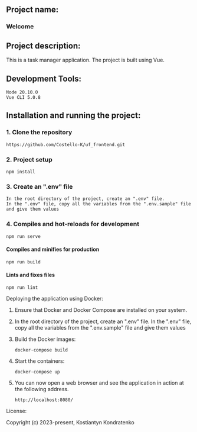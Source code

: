 ## Project name:
### Welcome

## Project description:

This is a task manager application. The project is built using Vue.

## Development Tools:

    Node 20.10.0
    Vue CLI 5.0.8

## Installation and running the project:

### 1. Clone the repository
```
https://github.com/Costello-K/uf_frontend.git
```
### 2. Project setup
```
npm install
```
### 3. Create an ".env" file
```
In the root directory of the project, create an ".env" file. 
In the ".env" file, copy all the variables from the ".env.sample" file and give them values
```
### 4. Compiles and hot-reloads for development
```
npm run serve
```

#### Compiles and minifies for production
```
npm run build
```

#### Lints and fixes files
```
npm run lint
```

Deploying the application using Docker:

1) Ensure that Docker and Docker Compose are installed on your system.

2) In the root directory of the project, create an ".env" file. In the ".env" file, copy all the variables from the ".env.sample" file and give them values

3) Build the Docker images:

       docker-compose build
4) Start the containers:

       docker-compose up
5) You can now open a web browser and see the application in action at the following address.

       http://localhost:8080/


License:

Copyright (c) 2023-present, Kostiantyn Kondratenko
